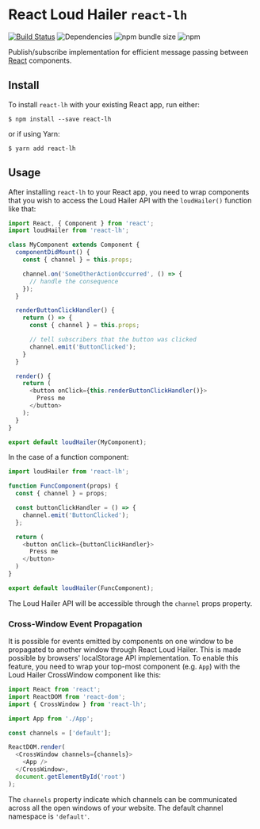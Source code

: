 # React Loud Hailer `react-lh`

[![Build Status](https://travis-ci.org/mauris/react-lh.svg?branch=master)](https://travis-ci.org/mauris/react-lh) ![Dependencies](https://david-dm.org/mauris/react-lh.svg) ![npm bundle size](https://img.shields.io/bundlephobia/min/react-lh.svg?style=popout) ![npm](https://img.shields.io/npm/dt/react-lh.svg?style=popout)

Publish/subscribe implementation for efficient message passing between [React](https://reactjs.org/) components.

## Install

To install `react-lh` with your existing React app, run either:

    $ npm install --save react-lh

or if using Yarn:

    $ yarn add react-lh

## Usage

After installing `react-lh` to your React app, you need to wrap components that you wish to access the Loud Hailer API with the `loudHailer()` function like that:

````javascript
import React, { Component } from 'react';
import loudHailer from 'react-lh';

class MyComponent extends Component {
  componentDidMount() {
    const { channel } = this.props;

    channel.on('SomeOtherActionOccurred', () => {
      // handle the consequence
    });
  }

  renderButtonClickHandler() {
    return () => {
      const { channel } = this.props;

      // tell subscribers that the button was clicked
      channel.emit('ButtonClicked');
    }
  }

  render() {
    return (
      <button onClick={this.renderButtonClickHandler()}>
        Press me
      </button>
    );
  }
}

export default loudHailer(MyComponent);
````

In the case of a function component:

````javascript
import loudHailer from 'react-lh';

function FuncComponent(props) {
  const { channel } = props;

  const buttonClickHandler = () => {
    channel.emit('ButtonClicked');
  };

  return (
    <button onClick={buttonClickHandler}>
      Press me
    </button>
  )
}

export default loudHailer(FuncComponent);
````

The Loud Hailer API will be accessible through the `channel` props property.

### Cross-Window Event Propagation

It is possible for events emitted by components on one window to be propagated to another window through React Loud Hailer. This is made possible by browsers' localStorage API implementation. To enable this feature, you need to wrap your top-most component (e.g. `App`) with the Loud Hailer CrossWindow component like this:

````javascript
import React from 'react';
import ReactDOM from 'react-dom';
import { CrossWindow } from 'react-lh';

import App from './App';

const channels = ['default'];

ReactDOM.render(
  <CrossWindow channels={channels}>
    <App />
  </CrossWindow>,
  document.getElementById('root')
);
````

The `channels` property indicate which channels can be communicated across all the open windows of your website. The default channel namespace is `'default'`.
